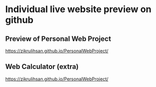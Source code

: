 # Individual live website preview on github

## Preview of Personal Web Project

https://zikrulihsan.github.io/PersonalWebProject/

## Web Calculator (extra)

https://zikrulihsan.github.io/PersonalWebProject/


